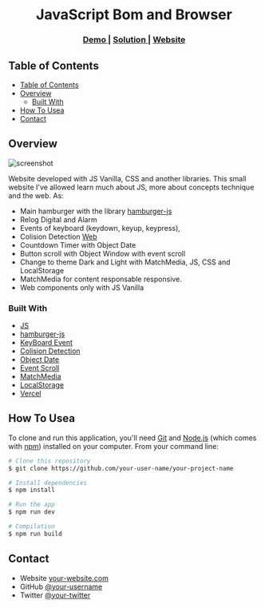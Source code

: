 <!-- Please update value in the {}  -->

<h1 align="center">JavaScript Bom and Browser</h1>

<div align="center">
  <h3>
    <a href="https://{[your-demo-link.your-domain](http://mini-web-ten.vercel.app/)}">
      Demo
    </a>
    <span> | </span>
    <a href="https://{[your-url-to-the-solution](https://github.com/SebasttianDaza/miniWeb)}">
      Solution
    </a>
    <span> | </span>
    <a href="https://emprendeyourlifestyle.com/portafolio/">
      Website
    </a>
  </h3>
</div>

<!-- TABLE OF CONTENTS -->

## Table of Contents

- [Table of Contents](#table-of-contents)
- [Overview](#overview)
  - [Built With](#built-with)
- [How To Usea](#how-to-usea)
- [Contact](#contact)

<!-- OVERVIEW -->

## Overview

![screenshot](https://firebasestorage.googleapis.com/v0/b/deplacemaison-2f33d.appspot.com/o/miniWebb.png?alt=media&token=6049f2fb-154b-41ca-8223-b096d7549a26)

Website developed with JS Vanilla, CSS and another libraries. This small website I've allowed learn much about JS, more about concepts technique and the web. As:
- Main hamburger with the library [hamburger-js](https://jonsuh.com/hamburgers/)
- Relog Digital and Alarm
- Events of keyboard (keydown, keyup, keypress), 
- Colision Detection [Web](https://developer.mozilla.org/en-US/docs/Games/Tutorials/2D_Breakout_game_pure_JavaScript/Collision_detection)
- Countdown Timer with Object Date
- Button scroll with Object Window with event scroll
- Change to theme Dark and Light with MatchMedia, JS, CSS and LocalStorage
- MatchMedia for content responsable responsive.
- Web components only with JS Vanilla


### Built With

<!-- This section should list any major frameworks that you built your project using. Here are a few examples.-->

- [JS](https://developer.mozilla.org/en-US/docs/Web/JavaScript)
- [hamburger-js](https://jonsuh.com/hamburgers/)
- [KeyBoard Event](https://developer.mozilla.org/en-US/docs/Web/API/KeyboardEvent)
- [Colision Detection](https://developer.mozilla.org/en-US/docs/Games/Tutorials/2D_Breakout_game_pure_JavaScript/Collision_detection)
- [Object Date](https://developer.mozilla.org/en-US/docs/Web/JavaScript/Reference/Global_Objects/Date)
- [Event Scroll](https://developer.mozilla.org/en-US/docs/Web/API/Document/scroll_event)
- [MatchMedia](https://developer.mozilla.org/en-US/docs/Web/API/Window/matchMedia)
- [LocalStorage](https://developer.mozilla.org/en-US/docs/Web/API/Window/localStorage)
- [Vercel](https://vercel.com/)



## How To Usea 

<!-- Example: -->

To clone and run this application, you'll need [Git](https://git-scm.com) and [Node.js](https://nodejs.org/en/download/) (which comes with [npm](http://npmjs.com)) installed on your computer. From your command line:

```bash
# Clone this repository
$ git clone https://github.com/your-user-name/your-project-name

# Install dependencies
$ npm install

# Run the app
$ npm run dev

# Compilation
$ npm run build

```


## Contact


- Website [your-website.com](https://emprendeyourlifestyle.com/)
- GitHub [@your-username](https://github.com/SebasttianDaza/vueTest)
- Twitter [@your-twitter](https://twitter.com/SebasttianDaza)
